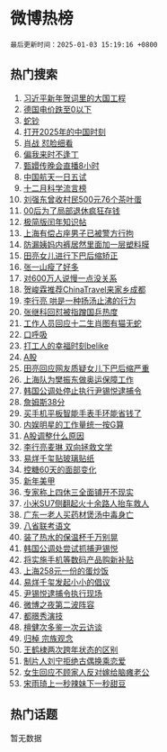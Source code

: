 # 微博热榜

`最后更新时间：2025-01-03 15:19:16 +0800`

## 热门搜索

1. [习近平新年贺词里的大国工程](https://m.weibo.cn/search?containerid=100103type%3D1%26t%3D10%26q%3D%23%E4%B9%A0%E8%BF%91%E5%B9%B3%E6%96%B0%E5%B9%B4%E8%B4%BA%E8%AF%8D%E9%87%8C%E7%9A%84%E5%A4%A7%E5%9B%BD%E5%B7%A5%E7%A8%8B%23&stream_entry_id=51&isnewpage=1&extparam=seat%3D1%26pos%3D0%26q%3D%2523%25E4%25B9%25A0%25E8%25BF%2591%25E5%25B9%25B3%25E6%2596%25B0%25E5%25B9%25B4%25E8%25B4%25BA%25E8%25AF%258D%25E9%2587%258C%25E7%259A%2584%25E5%25A4%25A7%25E5%259B%25BD%25E5%25B7%25A5%25E7%25A8%258B%2523%26dgr%3D0%26cate%3D10103%26c_type%3D51%26filter_type%3Drealtimehot%26stream_entry_id%3D51%26display_time%3D1735888755%26pre_seqid%3D17358887550050108743735)
1. [德国电价跌至0以下](https://m.weibo.cn/search?containerid=100103type%3D1%26t%3D10%26q%3D%23%E5%BE%B7%E5%9B%BD%E7%94%B5%E4%BB%B7%E8%B7%8C%E8%87%B30%E4%BB%A5%E4%B8%8B%23&stream_entry_id=31&isnewpage=1&extparam=seat%3D1%26pos%3D0%26cate%3D5001%26stream_entry_id%3D31%26realpos%3D1%26q%3D%2523%25E5%25BE%25B7%25E5%259B%25BD%25E7%2594%25B5%25E4%25BB%25B7%25E8%25B7%258C%25E8%2587%25B30%25E4%25BB%25A5%25E4%25B8%258B%2523%26dgr%3D0%26flag%3D1%26c_type%3D31%26band_rank%3D1%26filter_type%3Drealtimehot%26lcate%3D5001%26display_time%3D1735888755%26pre_seqid%3D17358887550050108743735)
1. [蛇钞](https://m.weibo.cn/search?containerid=100103type%3D1%26t%3D10%26q%3D%E8%9B%87%E9%92%9E&stream_entry_id=31&isnewpage=1&extparam=seat%3D1%26pos%3D1%26cate%3D5001%26stream_entry_id%3D31%26realpos%3D2%26q%3D%25E8%259B%2587%25E9%2592%259E%26dgr%3D0%26flag%3D2%26c_type%3D31%26band_rank%3D2%26filter_type%3Drealtimehot%26lcate%3D5001%26display_time%3D1735888755%26pre_seqid%3D17358887550050108743735)
1. [打开2025年的中国时刻](https://m.weibo.cn/search?containerid=100103type%3D1%26t%3D10%26q%3D%23%E6%89%93%E5%BC%802025%E5%B9%B4%E7%9A%84%E4%B8%AD%E5%9B%BD%E6%97%B6%E5%88%BB%23&stream_entry_id=31&isnewpage=1&extparam=seat%3D1%26pos%3D2%26cate%3D5001%26stream_entry_id%3D31%26realpos%3D3%26q%3D%2523%25E6%2589%2593%25E5%25BC%25802025%25E5%25B9%25B4%25E7%259A%2584%25E4%25B8%25AD%25E5%259B%25BD%25E6%2597%25B6%25E5%2588%25BB%2523%26dgr%3D0%26flag%3D1%26c_type%3D31%26band_rank%3D3%26filter_type%3Drealtimehot%26lcate%3D5001%26display_time%3D1735888755%26pre_seqid%3D17358887550050108743735)
1. [肖战 怼脸细看](https://m.weibo.cn/search?containerid=100103type%3D1%26t%3D10%26q%3D%23%E8%82%96%E6%88%98+%E6%80%BC%E8%84%B8%E7%BB%86%E7%9C%8B%23&stream_entry_id=31&isnewpage=1&extparam=seat%3D1%26pos%3D3%26topic_ad%3D1%26cate%3D5001%26stream_entry_id%3D31%26is_ad_pos%3D1%26q%3D%2523%25E8%2582%2596%25E6%2588%2598%2520%25E6%2580%25BC%25E8%2584%25B8%25E7%25BB%2586%25E7%259C%258B%2523%26dgr%3D0%26c_type%3D31%26adid%3D271553%26filter_type%3Drealtimehot%26band_rank%3D4%26lcate%3D5001%26display_time%3D1735888755%26pre_seqid%3D17358887550050108743735)
1. [偏我来时不逢丁](https://m.weibo.cn/search?containerid=100103type%3D1%26t%3D10%26q%3D%E5%81%8F%E6%88%91%E6%9D%A5%E6%97%B6%E4%B8%8D%E9%80%A2%E4%B8%81&stream_entry_id=31&isnewpage=1&extparam=seat%3D1%26pos%3D4%26cate%3D5001%26stream_entry_id%3D31%26realpos%3D4%26q%3D%25E5%2581%258F%25E6%2588%2591%25E6%259D%25A5%25E6%2597%25B6%25E4%25B8%258D%25E9%2580%25A2%25E4%25B8%2581%26dgr%3D0%26flag%3D0%26c_type%3D31%26band_rank%3D4%26filter_type%3Drealtimehot%26lcate%3D5001%26display_time%3D1735888755%26pre_seqid%3D17358887550050108743735)
1. [甄嬛传晚会直播8小时](https://m.weibo.cn/search?containerid=100103type%3D1%26t%3D10%26q%3D%E7%94%84%E5%AC%9B%E4%BC%A0%E6%99%9A%E4%BC%9A%E7%9B%B4%E6%92%AD8%E5%B0%8F%E6%97%B6&stream_entry_id=31&isnewpage=1&extparam=seat%3D1%26pos%3D5%26cate%3D5001%26stream_entry_id%3D31%26realpos%3D5%26q%3D%25E7%2594%2584%25E5%25AC%259B%25E4%25BC%25A0%25E6%2599%259A%25E4%25BC%259A%25E7%259B%25B4%25E6%2592%25AD8%25E5%25B0%258F%25E6%2597%25B6%26dgr%3D0%26flag%3D1%26c_type%3D31%26band_rank%3D5%26filter_type%3Drealtimehot%26lcate%3D5001%26display_time%3D1735888755%26pre_seqid%3D17358887550050108743735)
1. [中国航天一日五试](https://m.weibo.cn/search?containerid=100103type%3D1%26t%3D10%26q%3D%23%E4%B8%AD%E5%9B%BD%E8%88%AA%E5%A4%A9%E4%B8%80%E6%97%A5%E4%BA%94%E8%AF%95%23&stream_entry_id=31&isnewpage=1&extparam=seat%3D1%26pos%3D6%26cate%3D5001%26stream_entry_id%3D31%26realpos%3D6%26q%3D%2523%25E4%25B8%25AD%25E5%259B%25BD%25E8%2588%25AA%25E5%25A4%25A9%25E4%25B8%2580%25E6%2597%25A5%25E4%25BA%2594%25E8%25AF%2595%2523%26dgr%3D0%26flag%3D1%26c_type%3D31%26band_rank%3D6%26filter_type%3Drealtimehot%26lcate%3D5001%26display_time%3D1735888755%26pre_seqid%3D17358887550050108743735)
1. [十二月科学流言榜](https://m.weibo.cn/search?containerid=100103type%3D1%26t%3D10%26q%3D%23%E5%8D%81%E4%BA%8C%E6%9C%88%E7%A7%91%E5%AD%A6%E6%B5%81%E8%A8%80%E6%A6%9C%23&stream_entry_id=31&isnewpage=1&extparam=seat%3D1%26pos%3D7%26cate%3D5001%26stream_entry_id%3D31%26is_ad_pos%3D1%26q%3D%2523%25E5%258D%2581%25E4%25BA%258C%25E6%259C%2588%25E7%25A7%2591%25E5%25AD%25A6%25E6%25B5%2581%25E8%25A8%2580%25E6%25A6%259C%2523%26dgr%3D0%26c_type%3D31%26adid%3D271598%26band_rank%3D7%26filter_type%3Drealtimehot%26lcate%3D5001%26display_time%3D1735888755%26pre_seqid%3D17358887550050108743735)
1. [刘强东曾收村民500元76个茶叶蛋](https://m.weibo.cn/search?containerid=100103type%3D1%26t%3D10%26q%3D%23%E5%88%98%E5%BC%BA%E4%B8%9C%E6%9B%BE%E6%94%B6%E6%9D%91%E6%B0%91500%E5%85%8376%E4%B8%AA%E8%8C%B6%E5%8F%B6%E8%9B%8B%23&stream_entry_id=31&isnewpage=1&extparam=seat%3D1%26pos%3D8%26cate%3D5001%26stream_entry_id%3D31%26realpos%3D7%26q%3D%2523%25E5%2588%2598%25E5%25BC%25BA%25E4%25B8%259C%25E6%259B%25BE%25E6%2594%25B6%25E6%259D%2591%25E6%25B0%2591500%25E5%2585%258376%25E4%25B8%25AA%25E8%258C%25B6%25E5%258F%25B6%25E8%259B%258B%2523%26dgr%3D0%26flag%3D0%26c_type%3D31%26band_rank%3D7%26filter_type%3Drealtimehot%26lcate%3D5001%26display_time%3D1735888755%26pre_seqid%3D17358887550050108743735)
1. [00后为了局部退休疯狂存钱](https://m.weibo.cn/search?containerid=100103type%3D1%26t%3D10%26q%3D%2300%E5%90%8E%E4%B8%BA%E4%BA%86%E5%B1%80%E9%83%A8%E9%80%80%E4%BC%91%E7%96%AF%E7%8B%82%E5%AD%98%E9%92%B1%23&stream_entry_id=31&isnewpage=1&extparam=seat%3D1%26pos%3D9%26cate%3D5001%26stream_entry_id%3D31%26realpos%3D8%26q%3D%252300%25E5%2590%258E%25E4%25B8%25BA%25E4%25BA%2586%25E5%25B1%2580%25E9%2583%25A8%25E9%2580%2580%25E4%25BC%2591%25E7%2596%25AF%25E7%258B%2582%25E5%25AD%2598%25E9%2592%25B1%2523%26dgr%3D0%26flag%3D2%26c_type%3D31%26band_rank%3D8%26filter_type%3Drealtimehot%26lcate%3D5001%26display_time%3D1735888755%26pre_seqid%3D17358887550050108743735)
1. [极简版闰年知识帖](https://m.weibo.cn/search?containerid=100103type%3D1%26t%3D10%26q%3D%23%E6%9E%81%E7%AE%80%E7%89%88%E9%97%B0%E5%B9%B4%E7%9F%A5%E8%AF%86%E5%B8%96%23&stream_entry_id=31&isnewpage=1&extparam=seat%3D1%26pos%3D10%26cate%3D5001%26stream_entry_id%3D31%26realpos%3D9%26q%3D%2523%25E6%259E%2581%25E7%25AE%2580%25E7%2589%2588%25E9%2597%25B0%25E5%25B9%25B4%25E7%259F%25A5%25E8%25AF%2586%25E5%25B8%2596%2523%26dgr%3D0%26flag%3D0%26c_type%3D31%26band_rank%3D9%26filter_type%3Drealtimehot%26lcate%3D5001%26display_time%3D1735888755%26pre_seqid%3D17358887550050108743735)
1. [上海有偿占座男子已被警方行拘](https://m.weibo.cn/search?containerid=100103type%3D1%26t%3D10%26q%3D%23%E4%B8%8A%E6%B5%B7%E6%9C%89%E5%81%BF%E5%8D%A0%E5%BA%A7%E7%94%B7%E5%AD%90%E5%B7%B2%E8%A2%AB%E8%AD%A6%E6%96%B9%E8%A1%8C%E6%8B%98%23&stream_entry_id=31&isnewpage=1&extparam=seat%3D1%26pos%3D11%26cate%3D5001%26stream_entry_id%3D31%26realpos%3D10%26q%3D%2523%25E4%25B8%258A%25E6%25B5%25B7%25E6%259C%2589%25E5%2581%25BF%25E5%258D%25A0%25E5%25BA%25A7%25E7%2594%25B7%25E5%25AD%2590%25E5%25B7%25B2%25E8%25A2%25AB%25E8%25AD%25A6%25E6%2596%25B9%25E8%25A1%258C%25E6%258B%2598%2523%26dgr%3D0%26flag%3D1%26c_type%3D31%26band_rank%3D10%26filter_type%3Drealtimehot%26lcate%3D5001%26display_time%3D1735888755%26pre_seqid%3D17358887550050108743735)
1. [防漏姨妈内裤居然里面加一层塑料膜](https://m.weibo.cn/search?containerid=100103type%3D1%26t%3D10%26q%3D%23%E9%98%B2%E6%BC%8F%E5%A7%A8%E5%A6%88%E5%86%85%E8%A3%A4%E5%B1%85%E7%84%B6%E9%87%8C%E9%9D%A2%E5%8A%A0%E4%B8%80%E5%B1%82%E5%A1%91%E6%96%99%E8%86%9C%23&stream_entry_id=31&isnewpage=1&extparam=seat%3D1%26pos%3D12%26cate%3D5001%26stream_entry_id%3D31%26realpos%3D11%26q%3D%2523%25E9%2598%25B2%25E6%25BC%258F%25E5%25A7%25A8%25E5%25A6%2588%25E5%2586%2585%25E8%25A3%25A4%25E5%25B1%2585%25E7%2584%25B6%25E9%2587%258C%25E9%259D%25A2%25E5%258A%25A0%25E4%25B8%2580%25E5%25B1%2582%25E5%25A1%2591%25E6%2596%2599%25E8%2586%259C%2523%26dgr%3D0%26flag%3D1%26c_type%3D31%26band_rank%3D11%26filter_type%3Drealtimehot%26lcate%3D5001%26display_time%3D1735888755%26pre_seqid%3D17358887550050108743735)
1. [田亮女儿进行下巴后缩矫正](https://m.weibo.cn/search?containerid=100103type%3D1%26t%3D10%26q%3D%23%E7%94%B0%E4%BA%AE%E5%A5%B3%E5%84%BF%E8%BF%9B%E8%A1%8C%E4%B8%8B%E5%B7%B4%E5%90%8E%E7%BC%A9%E7%9F%AB%E6%AD%A3%23&stream_entry_id=31&isnewpage=1&extparam=seat%3D1%26pos%3D13%26cate%3D5001%26stream_entry_id%3D31%26realpos%3D12%26q%3D%2523%25E7%2594%25B0%25E4%25BA%25AE%25E5%25A5%25B3%25E5%2584%25BF%25E8%25BF%259B%25E8%25A1%258C%25E4%25B8%258B%25E5%25B7%25B4%25E5%2590%258E%25E7%25BC%25A9%25E7%259F%25AB%25E6%25AD%25A3%2523%26dgr%3D0%26flag%3D2%26c_type%3D31%26band_rank%3D12%26filter_type%3Drealtimehot%26lcate%3D5001%26display_time%3D1735888755%26pre_seqid%3D17358887550050108743735)
1. [张一山瘦了好多](https://m.weibo.cn/search?containerid=100103type%3D1%26t%3D10%26q%3D%23%E5%BC%A0%E4%B8%80%E5%B1%B1%E7%98%A6%E4%BA%86%E5%A5%BD%E5%A4%9A%23&stream_entry_id=31&isnewpage=1&extparam=seat%3D1%26pos%3D14%26cate%3D5001%26stream_entry_id%3D31%26realpos%3D13%26q%3D%2523%25E5%25BC%25A0%25E4%25B8%2580%25E5%25B1%25B1%25E7%2598%25A6%25E4%25BA%2586%25E5%25A5%25BD%25E5%25A4%259A%2523%26dgr%3D0%26flag%3D2%26c_type%3D31%26band_rank%3D13%26filter_type%3Drealtimehot%26lcate%3D5001%26display_time%3D1735888755%26pre_seqid%3D17358887550050108743735)
1. [对600万人说慢一点没关系](https://m.weibo.cn/search?containerid=100103type%3D1%26t%3D10%26q%3D%23%E5%AF%B9600%E4%B8%87%E4%BA%BA%E8%AF%B4%E6%85%A2%E4%B8%80%E7%82%B9%E6%B2%A1%E5%85%B3%E7%B3%BB%23&stream_entry_id=31&isnewpage=1&extparam=seat%3D1%26pos%3D15%26cate%3D5001%26stream_entry_id%3D31%26realpos%3D14%26q%3D%2523%25E5%25AF%25B9600%25E4%25B8%2587%25E4%25BA%25BA%25E8%25AF%25B4%25E6%2585%25A2%25E4%25B8%2580%25E7%2582%25B9%25E6%25B2%25A1%25E5%2585%25B3%25E7%25B3%25BB%2523%26dgr%3D0%26flag%3D0%26c_type%3D31%26band_rank%3D14%26filter_type%3Drealtimehot%26lcate%3D5001%26display_time%3D1735888755%26pre_seqid%3D17358887550050108743735)
1. [贺峻霖推荐ChinaTravel来家乡成都](https://m.weibo.cn/search?containerid=100103type%3D1%26t%3D10%26q%3D%23%E8%B4%BA%E5%B3%BB%E9%9C%96%E6%8E%A8%E8%8D%90ChinaTravel%E6%9D%A5%E5%AE%B6%E4%B9%A1%E6%88%90%E9%83%BD%23&stream_entry_id=31&isnewpage=1&extparam=seat%3D1%26pos%3D16%26cate%3D5001%26stream_entry_id%3D31%26realpos%3D15%26q%3D%2523%25E8%25B4%25BA%25E5%25B3%25BB%25E9%259C%2596%25E6%258E%25A8%25E8%258D%2590ChinaTravel%25E6%259D%25A5%25E5%25AE%25B6%25E4%25B9%25A1%25E6%2588%2590%25E9%2583%25BD%2523%26dgr%3D0%26flag%3D1%26c_type%3D31%26band_rank%3D15%26filter_type%3Drealtimehot%26lcate%3D5001%26display_time%3D1735888755%26pre_seqid%3D17358887550050108743735)
1. [李行亮 哄是一种扬汤止沸的行为](https://m.weibo.cn/search?containerid=100103type%3D1%26t%3D10%26q%3D%E6%9D%8E%E8%A1%8C%E4%BA%AE+%E5%93%84%E6%98%AF%E4%B8%80%E7%A7%8D%E6%89%AC%E6%B1%A4%E6%AD%A2%E6%B2%B8%E7%9A%84%E8%A1%8C%E4%B8%BA&stream_entry_id=31&isnewpage=1&extparam=seat%3D1%26pos%3D17%26cate%3D5001%26stream_entry_id%3D31%26realpos%3D16%26q%3D%25E6%259D%258E%25E8%25A1%258C%25E4%25BA%25AE%2520%25E5%2593%2584%25E6%2598%25AF%25E4%25B8%2580%25E7%25A7%258D%25E6%2589%25AC%25E6%25B1%25A4%25E6%25AD%25A2%25E6%25B2%25B8%25E7%259A%2584%25E8%25A1%258C%25E4%25B8%25BA%26dgr%3D0%26flag%3D1%26c_type%3D31%26band_rank%3D16%26filter_type%3Drealtimehot%26lcate%3D5001%26display_time%3D1735888755%26pre_seqid%3D17358887550050108743735)
1. [张继科回怼被指蹭国乒热度](https://m.weibo.cn/search?containerid=100103type%3D1%26t%3D10%26q%3D%23%E5%BC%A0%E7%BB%A7%E7%A7%91%E5%9B%9E%E6%80%BC%E8%A2%AB%E6%8C%87%E8%B9%AD%E5%9B%BD%E4%B9%92%E7%83%AD%E5%BA%A6%23&stream_entry_id=31&isnewpage=1&extparam=seat%3D1%26pos%3D18%26cate%3D5001%26stream_entry_id%3D31%26realpos%3D17%26q%3D%2523%25E5%25BC%25A0%25E7%25BB%25A7%25E7%25A7%2591%25E5%259B%259E%25E6%2580%25BC%25E8%25A2%25AB%25E6%258C%2587%25E8%25B9%25AD%25E5%259B%25BD%25E4%25B9%2592%25E7%2583%25AD%25E5%25BA%25A6%2523%26dgr%3D0%26flag%3D1%26c_type%3D31%26band_rank%3D17%26filter_type%3Drealtimehot%26lcate%3D5001%26display_time%3D1735888755%26pre_seqid%3D17358887550050108743735)
1. [工作人员回应十二生肖图有猫无蛇](https://m.weibo.cn/search?containerid=100103type%3D1%26t%3D10%26q%3D%23%E5%B7%A5%E4%BD%9C%E4%BA%BA%E5%91%98%E5%9B%9E%E5%BA%94%E5%8D%81%E4%BA%8C%E7%94%9F%E8%82%96%E5%9B%BE%E6%9C%89%E7%8C%AB%E6%97%A0%E8%9B%87%23&stream_entry_id=31&isnewpage=1&extparam=seat%3D1%26pos%3D19%26cate%3D5001%26stream_entry_id%3D31%26realpos%3D18%26q%3D%2523%25E5%25B7%25A5%25E4%25BD%259C%25E4%25BA%25BA%25E5%2591%2598%25E5%259B%259E%25E5%25BA%2594%25E5%258D%2581%25E4%25BA%258C%25E7%2594%259F%25E8%2582%2596%25E5%259B%25BE%25E6%259C%2589%25E7%258C%25AB%25E6%2597%25A0%25E8%259B%2587%2523%26dgr%3D0%26flag%3D1%26c_type%3D31%26band_rank%3D18%26filter_type%3Drealtimehot%26lcate%3D5001%26display_time%3D1735888755%26pre_seqid%3D17358887550050108743735)
1. [口呼吸](https://m.weibo.cn/search?containerid=100103type%3D1%26t%3D10%26q%3D%E5%8F%A3%E5%91%BC%E5%90%B8&stream_entry_id=31&isnewpage=1&extparam=seat%3D1%26pos%3D20%26cate%3D5001%26stream_entry_id%3D31%26realpos%3D19%26q%3D%25E5%258F%25A3%25E5%2591%25BC%25E5%2590%25B8%26dgr%3D0%26flag%3D1%26c_type%3D31%26band_rank%3D19%26filter_type%3Drealtimehot%26lcate%3D5001%26display_time%3D1735888755%26pre_seqid%3D17358887550050108743735)
1. [打工人的幸福时刻belike](https://m.weibo.cn/search?containerid=100103type%3D1%26t%3D10%26q%3D%23%E6%89%93%E5%B7%A5%E4%BA%BA%E7%9A%84%E5%B9%B8%E7%A6%8F%E6%97%B6%E5%88%BBbelike%23&stream_entry_id=31&isnewpage=1&extparam=seat%3D1%26pos%3D21%26cate%3D5001%26c_type%3D31%26stream_entry_id%3D31%26realpos%3D20%26q%3D%2523%25E6%2589%2593%25E5%25B7%25A5%25E4%25BA%25BA%25E7%259A%2584%25E5%25B9%25B8%25E7%25A6%258F%25E6%2597%25B6%25E5%2588%25BBbelike%2523%26dgr%3D0%26flag%3D0%26adid%3D270922%26band_rank%3D20%26filter_type%3Drealtimehot%26lcate%3D5001%26display_time%3D1735888755%26pre_seqid%3D17358887550050108743735)
1. [A股](https://m.weibo.cn/search?containerid=100103type%3D1%26t%3D10%26q%3DA%E8%82%A1&stream_entry_id=31&isnewpage=1&extparam=seat%3D1%26pos%3D22%26cate%3D5001%26stream_entry_id%3D31%26realpos%3D21%26q%3DA%25E8%2582%25A1%26dgr%3D0%26flag%3D1%26c_type%3D31%26band_rank%3D21%26filter_type%3Drealtimehot%26lcate%3D5001%26display_time%3D1735888755%26pre_seqid%3D17358887550050108743735)
1. [田亮回应网友质疑女儿下巴后缩严重](https://m.weibo.cn/search?containerid=100103type%3D1%26t%3D10%26q%3D%23%E7%94%B0%E4%BA%AE%E5%9B%9E%E5%BA%94%E7%BD%91%E5%8F%8B%E8%B4%A8%E7%96%91%E5%A5%B3%E5%84%BF%E4%B8%8B%E5%B7%B4%E5%90%8E%E7%BC%A9%E4%B8%A5%E9%87%8D%23&stream_entry_id=31&isnewpage=1&extparam=seat%3D1%26pos%3D23%26cate%3D5001%26stream_entry_id%3D31%26realpos%3D22%26q%3D%2523%25E7%2594%25B0%25E4%25BA%25AE%25E5%259B%259E%25E5%25BA%2594%25E7%25BD%2591%25E5%258F%258B%25E8%25B4%25A8%25E7%2596%2591%25E5%25A5%25B3%25E5%2584%25BF%25E4%25B8%258B%25E5%25B7%25B4%25E5%2590%258E%25E7%25BC%25A9%25E4%25B8%25A5%25E9%2587%258D%2523%26dgr%3D0%26flag%3D0%26c_type%3D31%26band_rank%3D22%26filter_type%3Drealtimehot%26lcate%3D5001%26display_time%3D1735888755%26pre_seqid%3D17358887550050108743735)
1. [上海队为樊振东做奥运保障工作](https://m.weibo.cn/search?containerid=100103type%3D1%26t%3D10%26q%3D%23%E4%B8%8A%E6%B5%B7%E9%98%9F%E4%B8%BA%E6%A8%8A%E6%8C%AF%E4%B8%9C%E5%81%9A%E5%A5%A5%E8%BF%90%E4%BF%9D%E9%9A%9C%E5%B7%A5%E4%BD%9C%23&stream_entry_id=31&isnewpage=1&extparam=seat%3D1%26pos%3D24%26cate%3D5001%26stream_entry_id%3D31%26realpos%3D23%26q%3D%2523%25E4%25B8%258A%25E6%25B5%25B7%25E9%2598%259F%25E4%25B8%25BA%25E6%25A8%258A%25E6%258C%25AF%25E4%25B8%259C%25E5%2581%259A%25E5%25A5%25A5%25E8%25BF%2590%25E4%25BF%259D%25E9%259A%259C%25E5%25B7%25A5%25E4%25BD%259C%2523%26dgr%3D0%26flag%3D0%26c_type%3D31%26band_rank%3D23%26filter_type%3Drealtimehot%26lcate%3D5001%26display_time%3D1735888755%26pre_seqid%3D17358887550050108743735)
1. [韩国公调处停止执行尹锡悦逮捕令](https://m.weibo.cn/search?containerid=100103type%3D1%26t%3D10%26q%3D%23%E9%9F%A9%E5%9B%BD%E5%85%AC%E8%B0%83%E5%A4%84%E5%81%9C%E6%AD%A2%E6%89%A7%E8%A1%8C%E5%B0%B9%E9%94%A1%E6%82%A6%E9%80%AE%E6%8D%95%E4%BB%A4%23&stream_entry_id=31&isnewpage=1&extparam=seat%3D1%26pos%3D25%26cate%3D5001%26stream_entry_id%3D31%26realpos%3D24%26q%3D%2523%25E9%259F%25A9%25E5%259B%25BD%25E5%2585%25AC%25E8%25B0%2583%25E5%25A4%2584%25E5%2581%259C%25E6%25AD%25A2%25E6%2589%25A7%25E8%25A1%258C%25E5%25B0%25B9%25E9%2594%25A1%25E6%2582%25A6%25E9%2580%25AE%25E6%258D%2595%25E4%25BB%25A4%2523%26dgr%3D0%26flag%3D0%26c_type%3D31%26band_rank%3D24%26filter_type%3Drealtimehot%26lcate%3D5001%26display_time%3D1735888755%26pre_seqid%3D17358887550050108743735)
1. [詹姆斯38分](https://m.weibo.cn/search?containerid=100103type%3D1%26t%3D10%26q%3D%23%E8%A9%B9%E5%A7%86%E6%96%AF38%E5%88%86%23&stream_entry_id=31&isnewpage=1&extparam=seat%3D1%26pos%3D26%26cate%3D5001%26stream_entry_id%3D31%26realpos%3D25%26q%3D%2523%25E8%25A9%25B9%25E5%25A7%2586%25E6%2596%25AF38%25E5%2588%2586%2523%26dgr%3D0%26flag%3D1%26c_type%3D31%26band_rank%3D25%26filter_type%3Drealtimehot%26lcate%3D5001%26display_time%3D1735888755%26pre_seqid%3D17358887550050108743735)
1. [买手机平板智能手表手环能省钱了](https://m.weibo.cn/search?containerid=100103type%3D1%26t%3D10%26q%3D%23%E4%B9%B0%E6%89%8B%E6%9C%BA%E5%B9%B3%E6%9D%BF%E6%99%BA%E8%83%BD%E6%89%8B%E8%A1%A8%E6%89%8B%E7%8E%AF%E8%83%BD%E7%9C%81%E9%92%B1%E4%BA%86%23&stream_entry_id=31&isnewpage=1&extparam=seat%3D1%26pos%3D27%26cate%3D5001%26stream_entry_id%3D31%26realpos%3D26%26q%3D%2523%25E4%25B9%25B0%25E6%2589%258B%25E6%259C%25BA%25E5%25B9%25B3%25E6%259D%25BF%25E6%2599%25BA%25E8%2583%25BD%25E6%2589%258B%25E8%25A1%25A8%25E6%2589%258B%25E7%258E%25AF%25E8%2583%25BD%25E7%259C%2581%25E9%2592%25B1%25E4%25BA%2586%2523%26dgr%3D0%26flag%3D0%26c_type%3D31%26band_rank%3D26%26filter_type%3Drealtimehot%26lcate%3D5001%26display_time%3D1735888755%26pre_seqid%3D17358887550050108743735)
1. [内娱明星的工作量统一按G算](https://m.weibo.cn/search?containerid=100103type%3D1%26t%3D10%26q%3D%E5%86%85%E5%A8%B1%E6%98%8E%E6%98%9F%E7%9A%84%E5%B7%A5%E4%BD%9C%E9%87%8F%E7%BB%9F%E4%B8%80%E6%8C%89G%E7%AE%97&stream_entry_id=31&isnewpage=1&extparam=seat%3D1%26pos%3D28%26cate%3D5001%26stream_entry_id%3D31%26realpos%3D27%26q%3D%25E5%2586%2585%25E5%25A8%25B1%25E6%2598%258E%25E6%2598%259F%25E7%259A%2584%25E5%25B7%25A5%25E4%25BD%259C%25E9%2587%258F%25E7%25BB%259F%25E4%25B8%2580%25E6%258C%2589G%25E7%25AE%2597%26dgr%3D0%26flag%3D0%26c_type%3D31%26band_rank%3D27%26filter_type%3Drealtimehot%26lcate%3D5001%26display_time%3D1735888755%26pre_seqid%3D17358887550050108743735)
1. [A股调整什么原因](https://m.weibo.cn/search?containerid=100103type%3D1%26t%3D10%26q%3D%23A%E8%82%A1%E8%B0%83%E6%95%B4%E4%BB%80%E4%B9%88%E5%8E%9F%E5%9B%A0%23&stream_entry_id=31&isnewpage=1&extparam=seat%3D1%26pos%3D29%26cate%3D5001%26stream_entry_id%3D31%26realpos%3D28%26q%3D%2523A%25E8%2582%25A1%25E8%25B0%2583%25E6%2595%25B4%25E4%25BB%2580%25E4%25B9%2588%25E5%258E%259F%25E5%259B%25A0%2523%26dgr%3D0%26flag%3D1%26c_type%3D31%26band_rank%3D28%26filter_type%3Drealtimehot%26lcate%3D5001%26display_time%3D1735888755%26pre_seqid%3D17358887550050108743735)
1. [李行亮麦琳 双向拯救文学](https://m.weibo.cn/search?containerid=100103type%3D1%26t%3D10%26q%3D%E6%9D%8E%E8%A1%8C%E4%BA%AE%E9%BA%A6%E7%90%B3+%E5%8F%8C%E5%90%91%E6%8B%AF%E6%95%91%E6%96%87%E5%AD%A6&stream_entry_id=31&isnewpage=1&extparam=seat%3D1%26pos%3D30%26cate%3D5001%26stream_entry_id%3D31%26realpos%3D29%26q%3D%25E6%259D%258E%25E8%25A1%258C%25E4%25BA%25AE%25E9%25BA%25A6%25E7%2590%25B3%2520%25E5%258F%258C%25E5%2590%2591%25E6%258B%25AF%25E6%2595%2591%25E6%2596%2587%25E5%25AD%25A6%26dgr%3D0%26flag%3D1%26c_type%3D31%26band_rank%3D29%26filter_type%3Drealtimehot%26lcate%3D5001%26display_time%3D1735888755%26pre_seqid%3D17358887550050108743735)
1. [易烊千玺贴玻璃贴纸](https://m.weibo.cn/search?containerid=100103type%3D1%26t%3D10%26q%3D%23%E6%98%93%E7%83%8A%E5%8D%83%E7%8E%BA%E8%B4%B4%E7%8E%BB%E7%92%83%E8%B4%B4%E7%BA%B8%23&stream_entry_id=31&isnewpage=1&extparam=seat%3D1%26pos%3D31%26cate%3D5001%26stream_entry_id%3D31%26realpos%3D30%26q%3D%2523%25E6%2598%2593%25E7%2583%258A%25E5%258D%2583%25E7%258E%25BA%25E8%25B4%25B4%25E7%258E%25BB%25E7%2592%2583%25E8%25B4%25B4%25E7%25BA%25B8%2523%26dgr%3D0%26flag%3D1%26c_type%3D31%26band_rank%3D30%26filter_type%3Drealtimehot%26lcate%3D5001%26display_time%3D1735888755%26pre_seqid%3D17358887550050108743735)
1. [控糖60天的面部变化](https://m.weibo.cn/search?containerid=100103type%3D1%26t%3D10%26q%3D%E6%8E%A7%E7%B3%9660%E5%A4%A9%E7%9A%84%E9%9D%A2%E9%83%A8%E5%8F%98%E5%8C%96&stream_entry_id=31&isnewpage=1&extparam=seat%3D1%26pos%3D32%26cate%3D5001%26stream_entry_id%3D31%26realpos%3D31%26q%3D%25E6%258E%25A7%25E7%25B3%259660%25E5%25A4%25A9%25E7%259A%2584%25E9%259D%25A2%25E9%2583%25A8%25E5%258F%2598%25E5%258C%2596%26dgr%3D0%26flag%3D0%26c_type%3D31%26band_rank%3D31%26filter_type%3Drealtimehot%26lcate%3D5001%26display_time%3D1735888755%26pre_seqid%3D17358887550050108743735)
1. [新年美甲](https://m.weibo.cn/search?containerid=100103type%3D1%26t%3D10%26q%3D%E6%96%B0%E5%B9%B4%E7%BE%8E%E7%94%B2&stream_entry_id=31&isnewpage=1&extparam=seat%3D1%26pos%3D33%26cate%3D5001%26stream_entry_id%3D31%26realpos%3D32%26q%3D%25E6%2596%25B0%25E5%25B9%25B4%25E7%25BE%258E%25E7%2594%25B2%26dgr%3D0%26flag%3D1%26c_type%3D31%26band_rank%3D32%26filter_type%3Drealtimehot%26lcate%3D5001%26display_time%3D1735888755%26pre_seqid%3D17358887550050108743735)
1. [专家称上四休三全面铺开不现实](https://m.weibo.cn/search?containerid=100103type%3D1%26t%3D10%26q%3D%23%E4%B8%93%E5%AE%B6%E7%A7%B0%E4%B8%8A%E5%9B%9B%E4%BC%91%E4%B8%89%E5%85%A8%E9%9D%A2%E9%93%BA%E5%BC%80%E4%B8%8D%E7%8E%B0%E5%AE%9E%23&stream_entry_id=31&isnewpage=1&extparam=seat%3D1%26pos%3D34%26cate%3D5001%26stream_entry_id%3D31%26realpos%3D33%26q%3D%2523%25E4%25B8%2593%25E5%25AE%25B6%25E7%25A7%25B0%25E4%25B8%258A%25E5%259B%259B%25E4%25BC%2591%25E4%25B8%2589%25E5%2585%25A8%25E9%259D%25A2%25E9%2593%25BA%25E5%25BC%2580%25E4%25B8%258D%25E7%258E%25B0%25E5%25AE%259E%2523%26dgr%3D0%26flag%3D1%26c_type%3D31%26band_rank%3D33%26filter_type%3Drealtimehot%26lcate%3D5001%26display_time%3D1735888755%26pre_seqid%3D17358887550050108743735)
1. [小米SU7侧翻起火十余路人抬车救人](https://m.weibo.cn/search?containerid=100103type%3D1%26t%3D10%26q%3D%23%E5%B0%8F%E7%B1%B3SU7%E4%BE%A7%E7%BF%BB%E8%B5%B7%E7%81%AB%E5%8D%81%E4%BD%99%E8%B7%AF%E4%BA%BA%E6%8A%AC%E8%BD%A6%E6%95%91%E4%BA%BA%23&stream_entry_id=31&isnewpage=1&extparam=seat%3D1%26pos%3D35%26cate%3D5001%26stream_entry_id%3D31%26realpos%3D34%26q%3D%2523%25E5%25B0%258F%25E7%25B1%25B3SU7%25E4%25BE%25A7%25E7%25BF%25BB%25E8%25B5%25B7%25E7%2581%25AB%25E5%258D%2581%25E4%25BD%2599%25E8%25B7%25AF%25E4%25BA%25BA%25E6%258A%25AC%25E8%25BD%25A6%25E6%2595%2591%25E4%25BA%25BA%2523%26dgr%3D0%26flag%3D0%26c_type%3D31%26band_rank%3D34%26filter_type%3Drealtimehot%26lcate%3D5001%26display_time%3D1735888755%26pre_seqid%3D17358887550050108743735)
1. [广东一老人买药材煲汤中毒身亡](https://m.weibo.cn/search?containerid=100103type%3D1%26t%3D10%26q%3D%23%E5%B9%BF%E4%B8%9C%E4%B8%80%E8%80%81%E4%BA%BA%E4%B9%B0%E8%8D%AF%E6%9D%90%E7%85%B2%E6%B1%A4%E4%B8%AD%E6%AF%92%E8%BA%AB%E4%BA%A1%23&stream_entry_id=31&isnewpage=1&extparam=seat%3D1%26pos%3D36%26cate%3D5001%26stream_entry_id%3D31%26realpos%3D35%26q%3D%2523%25E5%25B9%25BF%25E4%25B8%259C%25E4%25B8%2580%25E8%2580%2581%25E4%25BA%25BA%25E4%25B9%25B0%25E8%258D%25AF%25E6%259D%2590%25E7%2585%25B2%25E6%25B1%25A4%25E4%25B8%25AD%25E6%25AF%2592%25E8%25BA%25AB%25E4%25BA%25A1%2523%26dgr%3D0%26flag%3D0%26c_type%3D31%26band_rank%3D35%26filter_type%3Drealtimehot%26lcate%3D5001%26display_time%3D1735888755%26pre_seqid%3D17358887550050108743735)
1. [八省联考语文](https://m.weibo.cn/search?containerid=100103type%3D1%26t%3D10%26q%3D%23%E5%85%AB%E7%9C%81%E8%81%94%E8%80%83%E8%AF%AD%E6%96%87%23&stream_entry_id=31&isnewpage=1&extparam=seat%3D1%26pos%3D37%26cate%3D5001%26stream_entry_id%3D31%26realpos%3D36%26q%3D%2523%25E5%2585%25AB%25E7%259C%2581%25E8%2581%2594%25E8%2580%2583%25E8%25AF%25AD%25E6%2596%2587%2523%26dgr%3D0%26flag%3D0%26c_type%3D31%26band_rank%3D36%26filter_type%3Drealtimehot%26lcate%3D5001%26display_time%3D1735888755%26pre_seqid%3D17358887550050108743735)
1. [装了热水的保温杯千万别晃](https://m.weibo.cn/search?containerid=100103type%3D1%26t%3D10%26q%3D%23%E8%A3%85%E4%BA%86%E7%83%AD%E6%B0%B4%E7%9A%84%E4%BF%9D%E6%B8%A9%E6%9D%AF%E5%8D%83%E4%B8%87%E5%88%AB%E6%99%83%23&stream_entry_id=31&isnewpage=1&extparam=seat%3D1%26pos%3D38%26cate%3D5001%26stream_entry_id%3D31%26realpos%3D37%26q%3D%2523%25E8%25A3%2585%25E4%25BA%2586%25E7%2583%25AD%25E6%25B0%25B4%25E7%259A%2584%25E4%25BF%259D%25E6%25B8%25A9%25E6%259D%25AF%25E5%258D%2583%25E4%25B8%2587%25E5%2588%25AB%25E6%2599%2583%2523%26dgr%3D0%26flag%3D1%26c_type%3D31%26band_rank%3D37%26filter_type%3Drealtimehot%26lcate%3D5001%26display_time%3D1735888755%26pre_seqid%3D17358887550050108743735)
1. [韩国公调处尝试抓捕尹锡悦](https://m.weibo.cn/search?containerid=100103type%3D1%26t%3D10%26q%3D%23%E9%9F%A9%E5%9B%BD%E5%85%AC%E8%B0%83%E5%A4%84%E5%B0%9D%E8%AF%95%E6%8A%93%E6%8D%95%E5%B0%B9%E9%94%A1%E6%82%A6%23&stream_entry_id=31&isnewpage=1&extparam=seat%3D1%26pos%3D39%26cate%3D5001%26stream_entry_id%3D31%26realpos%3D38%26q%3D%2523%25E9%259F%25A9%25E5%259B%25BD%25E5%2585%25AC%25E8%25B0%2583%25E5%25A4%2584%25E5%25B0%259D%25E8%25AF%2595%25E6%258A%2593%25E6%258D%2595%25E5%25B0%25B9%25E9%2594%25A1%25E6%2582%25A6%2523%26dgr%3D0%26flag%3D0%26c_type%3D31%26band_rank%3D38%26filter_type%3Drealtimehot%26lcate%3D5001%26display_time%3D1735888755%26pre_seqid%3D17358887550050108743735)
1. [将实施手机等数码产品购新补贴](https://m.weibo.cn/search?containerid=100103type%3D1%26t%3D10%26q%3D%23%E5%B0%86%E5%AE%9E%E6%96%BD%E6%89%8B%E6%9C%BA%E7%AD%89%E6%95%B0%E7%A0%81%E4%BA%A7%E5%93%81%E8%B4%AD%E6%96%B0%E8%A1%A5%E8%B4%B4%23&stream_entry_id=31&isnewpage=1&extparam=seat%3D1%26pos%3D40%26cate%3D5001%26stream_entry_id%3D31%26realpos%3D39%26q%3D%2523%25E5%25B0%2586%25E5%25AE%259E%25E6%2596%25BD%25E6%2589%258B%25E6%259C%25BA%25E7%25AD%2589%25E6%2595%25B0%25E7%25A0%2581%25E4%25BA%25A7%25E5%2593%2581%25E8%25B4%25AD%25E6%2596%25B0%25E8%25A1%25A5%25E8%25B4%25B4%2523%26dgr%3D0%26flag%3D0%26c_type%3D31%26band_rank%3D39%26filter_type%3Drealtimehot%26lcate%3D5001%26display_time%3D1735888755%26pre_seqid%3D17358887550050108743735)
1. [上海258元一份的蛋炒饭](https://m.weibo.cn/search?containerid=100103type%3D1%26t%3D10%26q%3D%E4%B8%8A%E6%B5%B7258%E5%85%83%E4%B8%80%E4%BB%BD%E7%9A%84%E8%9B%8B%E7%82%92%E9%A5%AD&stream_entry_id=31&isnewpage=1&extparam=seat%3D1%26pos%3D41%26cate%3D5001%26stream_entry_id%3D31%26realpos%3D40%26q%3D%25E4%25B8%258A%25E6%25B5%25B7258%25E5%2585%2583%25E4%25B8%2580%25E4%25BB%25BD%25E7%259A%2584%25E8%259B%258B%25E7%2582%2592%25E9%25A5%25AD%26dgr%3D0%26flag%3D0%26c_type%3D31%26band_rank%3D40%26filter_type%3Drealtimehot%26lcate%3D5001%26display_time%3D1735888755%26pre_seqid%3D17358887550050108743735)
1. [易烊千玺发起小小的倡议](https://m.weibo.cn/search?containerid=100103type%3D1%26t%3D10%26q%3D%23%E6%98%93%E7%83%8A%E5%8D%83%E7%8E%BA%E5%8F%91%E8%B5%B7%E5%B0%8F%E5%B0%8F%E7%9A%84%E5%80%A1%E8%AE%AE%23&stream_entry_id=31&isnewpage=1&extparam=seat%3D1%26pos%3D42%26cate%3D5001%26stream_entry_id%3D31%26realpos%3D41%26q%3D%2523%25E6%2598%2593%25E7%2583%258A%25E5%258D%2583%25E7%258E%25BA%25E5%258F%2591%25E8%25B5%25B7%25E5%25B0%258F%25E5%25B0%258F%25E7%259A%2584%25E5%2580%25A1%25E8%25AE%25AE%2523%26dgr%3D0%26flag%3D1%26c_type%3D31%26band_rank%3D41%26filter_type%3Drealtimehot%26lcate%3D5001%26display_time%3D1735888755%26pre_seqid%3D17358887550050108743735)
1. [尹锡悦逮捕令执行现场](https://m.weibo.cn/search?containerid=100103type%3D1%26t%3D10%26q%3D%23%E5%B0%B9%E9%94%A1%E6%82%A6%E9%80%AE%E6%8D%95%E4%BB%A4%E6%89%A7%E8%A1%8C%E7%8E%B0%E5%9C%BA%23&stream_entry_id=31&isnewpage=1&extparam=seat%3D1%26pos%3D43%26cate%3D5001%26stream_entry_id%3D31%26realpos%3D42%26q%3D%2523%25E5%25B0%25B9%25E9%2594%25A1%25E6%2582%25A6%25E9%2580%25AE%25E6%258D%2595%25E4%25BB%25A4%25E6%2589%25A7%25E8%25A1%258C%25E7%258E%25B0%25E5%259C%25BA%2523%26dgr%3D0%26flag%3D0%26c_type%3D31%26band_rank%3D42%26filter_type%3Drealtimehot%26lcate%3D5001%26display_time%3D1735888755%26pre_seqid%3D17358887550050108743735)
1. [微博之夜第二波阵容](https://m.weibo.cn/search?containerid=100103type%3D1%26t%3D10%26q%3D%23%E5%BE%AE%E5%8D%9A%E4%B9%8B%E5%A4%9C%E7%AC%AC%E4%BA%8C%E6%B3%A2%E9%98%B5%E5%AE%B9%23&stream_entry_id=31&isnewpage=1&extparam=seat%3D1%26pos%3D44%26cate%3D5001%26stream_entry_id%3D31%26realpos%3D43%26q%3D%2523%25E5%25BE%25AE%25E5%258D%259A%25E4%25B9%258B%25E5%25A4%259C%25E7%25AC%25AC%25E4%25BA%258C%25E6%25B3%25A2%25E9%2598%25B5%25E5%25AE%25B9%2523%26dgr%3D0%26flag%3D0%26c_type%3D31%26band_rank%3D43%26filter_type%3Drealtimehot%26lcate%3D5001%26display_time%3D1735888755%26pre_seqid%3D17358887550050108743735)
1. [都暻秀演技](https://m.weibo.cn/search?containerid=100103type%3D1%26t%3D10%26q%3D%23%E9%83%BD%E6%9A%BB%E7%A7%80%E6%BC%94%E6%8A%80%23&stream_entry_id=31&isnewpage=1&extparam=seat%3D1%26pos%3D45%26cate%3D5001%26stream_entry_id%3D31%26realpos%3D44%26q%3D%2523%25E9%2583%25BD%25E6%259A%25BB%25E7%25A7%2580%25E6%25BC%2594%25E6%258A%2580%2523%26dgr%3D0%26flag%3D1%26c_type%3D31%26band_rank%3D44%26filter_type%3Drealtimehot%26lcate%3D5001%26display_time%3D1735888755%26pre_seqid%3D17358887550050108743735)
1. [檀健次多鉴一次云访谈](https://m.weibo.cn/search?containerid=100103type%3D1%26t%3D10%26q%3D%23%E6%AA%80%E5%81%A5%E6%AC%A1%E5%A4%9A%E9%89%B4%E4%B8%80%E6%AC%A1%E4%BA%91%E8%AE%BF%E8%B0%88%23&stream_entry_id=31&isnewpage=1&extparam=seat%3D1%26pos%3D46%26cate%3D5001%26stream_entry_id%3D31%26realpos%3D45%26q%3D%2523%25E6%25AA%2580%25E5%2581%25A5%25E6%25AC%25A1%25E5%25A4%259A%25E9%2589%25B4%25E4%25B8%2580%25E6%25AC%25A1%25E4%25BA%2591%25E8%25AE%25BF%25E8%25B0%2588%2523%26dgr%3D0%26flag%3D1%26c_type%3D31%26band_rank%3D45%26filter_type%3Drealtimehot%26lcate%3D5001%26display_time%3D1735888755%26pre_seqid%3D17358887550050108743735)
1. [归棹 宗族观念](https://m.weibo.cn/search?containerid=100103type%3D1%26t%3D10%26q%3D%E5%BD%92%E6%A3%B9+%E5%AE%97%E6%97%8F%E8%A7%82%E5%BF%B5&stream_entry_id=31&isnewpage=1&extparam=seat%3D1%26pos%3D47%26cate%3D5001%26stream_entry_id%3D31%26realpos%3D46%26q%3D%25E5%25BD%2592%25E6%25A3%25B9%2520%25E5%25AE%2597%25E6%2597%258F%25E8%25A7%2582%25E5%25BF%25B5%26dgr%3D0%26flag%3D1%26c_type%3D31%26band_rank%3D46%26filter_type%3Drealtimehot%26lcate%3D5001%26display_time%3D1735888755%26pre_seqid%3D17358887550050108743735)
1. [王鹤棣两次跨年状态的区别](https://m.weibo.cn/search?containerid=100103type%3D1%26t%3D10%26q%3D%23%E7%8E%8B%E9%B9%A4%E6%A3%A3%E4%B8%A4%E6%AC%A1%E8%B7%A8%E5%B9%B4%E7%8A%B6%E6%80%81%E7%9A%84%E5%8C%BA%E5%88%AB%23&stream_entry_id=31&isnewpage=1&extparam=seat%3D1%26pos%3D48%26cate%3D5001%26stream_entry_id%3D31%26realpos%3D47%26q%3D%2523%25E7%258E%258B%25E9%25B9%25A4%25E6%25A3%25A3%25E4%25B8%25A4%25E6%25AC%25A1%25E8%25B7%25A8%25E5%25B9%25B4%25E7%258A%25B6%25E6%2580%2581%25E7%259A%2584%25E5%258C%25BA%25E5%2588%25AB%2523%26dgr%3D0%26flag%3D0%26c_type%3D31%26band_rank%3D47%26filter_type%3Drealtimehot%26lcate%3D5001%26display_time%3D1735888755%26pre_seqid%3D17358887550050108743735)
1. [制片人刘宁拒绝古偶换乘恋爱](https://m.weibo.cn/search?containerid=100103type%3D1%26t%3D10%26q%3D%E5%88%B6%E7%89%87%E4%BA%BA%E5%88%98%E5%AE%81%E6%8B%92%E7%BB%9D%E5%8F%A4%E5%81%B6%E6%8D%A2%E4%B9%98%E6%81%8B%E7%88%B1&stream_entry_id=31&isnewpage=1&extparam=seat%3D1%26pos%3D49%26cate%3D5001%26stream_entry_id%3D31%26realpos%3D48%26q%3D%25E5%2588%25B6%25E7%2589%2587%25E4%25BA%25BA%25E5%2588%2598%25E5%25AE%2581%25E6%258B%2592%25E7%25BB%259D%25E5%258F%25A4%25E5%2581%25B6%25E6%258D%25A2%25E4%25B9%2598%25E6%2581%258B%25E7%2588%25B1%26dgr%3D0%26flag%3D1%26c_type%3D31%26band_rank%3D48%26filter_type%3Drealtimehot%26lcate%3D5001%26display_time%3D1735888755%26pre_seqid%3D17358887550050108743735)
1. [女生回应不顾家人反对嫁给脑瘫老公](https://m.weibo.cn/search?containerid=100103type%3D1%26t%3D10%26q%3D%23%E5%A5%B3%E7%94%9F%E5%9B%9E%E5%BA%94%E4%B8%8D%E9%A1%BE%E5%AE%B6%E4%BA%BA%E5%8F%8D%E5%AF%B9%E5%AB%81%E7%BB%99%E8%84%91%E7%98%AB%E8%80%81%E5%85%AC%23&stream_entry_id=31&isnewpage=1&extparam=seat%3D1%26pos%3D50%26cate%3D5001%26stream_entry_id%3D31%26realpos%3D49%26q%3D%2523%25E5%25A5%25B3%25E7%2594%259F%25E5%259B%259E%25E5%25BA%2594%25E4%25B8%258D%25E9%25A1%25BE%25E5%25AE%25B6%25E4%25BA%25BA%25E5%258F%258D%25E5%25AF%25B9%25E5%25AB%2581%25E7%25BB%2599%25E8%2584%2591%25E7%2598%25AB%25E8%2580%2581%25E5%2585%25AC%2523%26dgr%3D0%26flag%3D1%26c_type%3D31%26band_rank%3D49%26filter_type%3Drealtimehot%26lcate%3D5001%26display_time%3D1735888755%26pre_seqid%3D17358887550050108743735)
1. [宋雨琦上一秒辣妹下一秒甜豆](https://m.weibo.cn/search?containerid=100103type%3D1%26t%3D10%26q%3D%E5%AE%8B%E9%9B%A8%E7%90%A6%E4%B8%8A%E4%B8%80%E7%A7%92%E8%BE%A3%E5%A6%B9%E4%B8%8B%E4%B8%80%E7%A7%92%E7%94%9C%E8%B1%86&stream_entry_id=31&isnewpage=1&extparam=seat%3D1%26pos%3D51%26cate%3D5001%26stream_entry_id%3D31%26realpos%3D50%26q%3D%25E5%25AE%258B%25E9%259B%25A8%25E7%2590%25A6%25E4%25B8%258A%25E4%25B8%2580%25E7%25A7%2592%25E8%25BE%25A3%25E5%25A6%25B9%25E4%25B8%258B%25E4%25B8%2580%25E7%25A7%2592%25E7%2594%259C%25E8%25B1%2586%26dgr%3D0%26flag%3D1%26c_type%3D31%26band_rank%3D50%26filter_type%3Drealtimehot%26lcate%3D5001%26display_time%3D1735888755%26pre_seqid%3D17358887550050108743735)

## 热门话题

暂无数据
